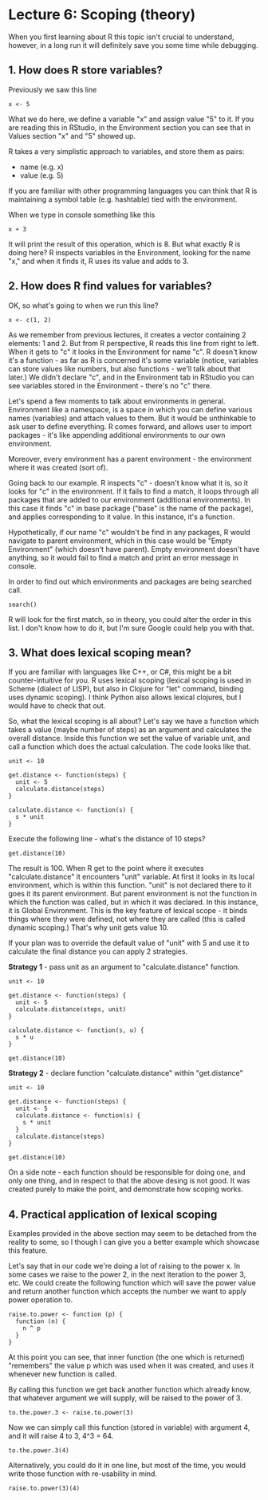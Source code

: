 # Lecture 6: Scoping (theory)

When you first learning about R this topic isn't crucial to understand, however, in a long run it will definitely save you some time while debugging.

## 1. How does R store variables?

Previously we saw this line

    x <- 5

What we do here, we define a variable "x" and assign value "5" to it. If you are reading this in RStudio, in the Environment section you can see that in Values section "x" and "5" showed up.

R takes a very simplistic approach to variables, and store them as pairs:

* name (e.g. x)
* value (e.g. 5)

If you are familiar with other programming languages you can think that R is maintaining a symbol table (e.g. hashtable) tied with the environment.

When we type in console something like this

    x + 3

It will print the result of this operation, which is 8. But what exactly R is doing here? R inspects variables in the Environment, looking for the name "x," and when it finds it, R uses its value and adds to 3.

## 2. How does R find values for variables?

OK, so what's going to when we run this line?

    x <- c(1, 2)

As we remember from previous lectures, it creates a vector containing 2 elements: 1 and 2. But from R perspective, R reads this line from right to left. When it gets to "c" it looks in the Environment for name "c". R doesn't know it's a function - as far as R is concerned it's some variable (notice, variables can store values like numbers, but also functions - we'll talk about that later.) We didn't declare "c", and in the Environment tab in RStudio you can see variables stored in the Environment - there's no "c" there.

Let's spend a few moments to talk about environments in general. Environment like a namespace, is a space in which you can define various names (variables) and attach values to them. But it would be unthinkable to ask user to define everything. R comes forward, and allows user to import packages - it's like appending additional environments to our own environment. 

Moreover, every environment has a parent environment - the environment where it was created (sort of).

Going back to our example. R inspects "c" - doesn't know what it is, so it looks for "c" in the environment. If it fails to find a match, it loops through all packages that are added to our environment (additional environments). In this case it finds "c" in base package ("base" is the name of the package), and applies corresponding to it value. In this instance, it's a function. 

Hypothetically, if our name "c" wouldn't be find in any packages, R would navigate to parent environment, which in this case would be "Empty Environment" (which doesn't have parent). Empty environment doesn't have anything, so it would fail to find a match and print an error message in console.

In order to find out which environments and packages are being searched call.

    search()

R will look for the first match, so in theory, you could alter the order in this list. I don't know how to do it, but I'm sure Google could help you with that. 

## 3. What does lexical scoping mean?

If you are familiar with languages like C++, or C#, this might be a bit counter-intuitive for you. R uses lexical scoping (lexical scoping is used in Scheme (dialect of LISP), but also in Clojure for "let" command, binding uses dynamic scoping). I think Python also allows lexical clojures, but I would have to check that out.

So, what the lexical scoping is all about? Let's say we have a function which takes a value (maybe number of steps) as an argument and calculates the overall distance. Inside this function we set the value of variable unit, and call a function which does the actual calculation. The code looks like that.

    unit <- 10

    get.distance <- function(steps) {
      unit <- 5
      calculate.distance(steps)
    }

    calculate.distance <- function(s) {
      s * unit
    }

Execute the following line - what's the distance of 10 steps? 

    get.distance(10)

The result is 100. When R get to the point where it executes "calculate.distance" it encounters "unit" variable. At first it looks in its local environment, which is within this function. "unit" is not declared there to it goes it its parent environment. But parent environment is not the function in which the function was called, but in which it was declared. In this instance, it is Global Environment. This is the key feature of lexical  scope - it binds things where they were defined, not where they are called (this is called dynamic scoping.) That's why unit gets value 10.

If your plan was to override the default value of "unit" with 5 and use it to calculate the final distance you can apply 2 strategies.

**Strategy 1** - pass unit as an argument to "calculate.distance" function.

    unit <- 10

    get.distance <- function(steps) {
      unit <- 5
      calculate.distance(steps, unit)
    }

    calculate.distance <- function(s, u) {
      s * u
    }

    get.distance(10)

**Strategy 2** - declare function "calculate.distance" within "get.distance"

    unit <- 10

    get.distance <- function(steps) {
      unit <- 5
      calculate.distance <- function(s) {
        s * unit
      }
      calculate.distance(steps)
    }

    get.distance(10)

On a side note - each function should be responsible for doing one, and only one thing, and in respect to that the above desing is not good. It was created purely to make the point, and demonstrate how scoping works.

## 4. Practical application of lexical scoping

Examples provided in the above section may seem to be detached from the reality to some, so I though I can give you a better example which showcase this feature.

Let's say that in our code we're doing a lot of raising to the power x. In some cases we raise to the power 2, in the next iteration to the power 3, etc. We could create the following function which will save the power value and return another function which accepts the number we want to apply power operation to.

    raise.to.power <- function (p) {
      function (n) {
        n ^ p
      }
    }

At this point you can see, that inner function (the one which is returned) "remembers" the value p which was used when it was created, and uses it whenever new function is called. 

By calling this function we get back another function which already know, that whatever argument we will supply, will be raised to the power of 3.

    to.the.power.3 <- raise.to.power(3)

Now we can simply call this function (stored in variable) with argument 4, and it will raise 4 to 3, 4^3 = 64.

    to.the.power.3(4) 

Alternatively, you could do it in one line, but most of the time, you would  write those function with re-usability in mind.

    raise.to.power(3)(4)
